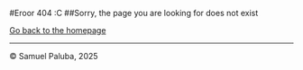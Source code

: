 #Eroor 404 :C
##Sorry, the page you are looking for does not exist

[Go back to the homepage](/)

---
© Samuel Paluba, 2025
